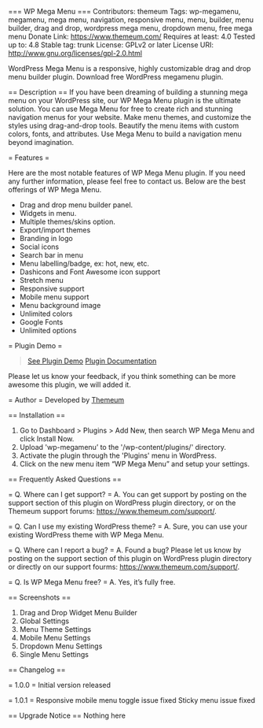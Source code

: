 === WP Mega Menu ===
Contributors: themeum
Tags: wp-megamenu, megamenu, mega menu, navigation, responsive menu, menu, builder, menu builder, drag and drop, wordpress mega menu, dropdown menu, free mega menu
Donate Link: https://www.themeum.com/
Requires at least: 4.0
Tested up to: 4.8
Stable tag: trunk
License: GPLv2 or later
License URI: http://www.gnu.org/licenses/gpl-2.0.html

WordPress Mega Menu is a responsive, highly customizable drag and drop menu builder plugin. Download free WordPress megamenu plugin.

== Description ==
If you have been dreaming of building a stunning mega menu on your WordPress site, our WP Mega Menu plugin is the ultimate solution. You can use Mega Menu for free to create rich and stunning navigation menus for your website. Make menu themes, and customize the styles using drag-and-drop tools. Beautify the menu items with custom colors, fonts, and attributes. Use Mega Menu to build a navigation menu beyond imagination.

= Features =

Here are the most notable features of WP Mega Menu plugin. If you need any further information, please feel free to contact us. Below are the best offerings of WP Mega Menu.

  * Drag and drop menu builder panel.
  * Widgets in menu.
  * Multiple themes/skins option.
  * Export/import themes
  * Branding in logo
  * Social icons
  * Search bar in menu
  * Menu labelling/badge, ex: hot, new, etc.
  * Dashicons and Font Awesome icon support
  * Stretch menu
  * Responsive support
  * Mobile menu support
  * Menu background image
  * Unlimited colors
  * Google Fonts
  * Unlimited options

= Plugin Demo =

> [See Plugin Demo](http://demo.themeum.com/wordpress/wp-megamenu/)
> [Plugin Documentation](https://www.themeum.com/docs/wp-mega-menu-introduction/)

Please let us know your feedback, if you think something can be more awesome this plugin, we will added it.

= Author =
Developed by [Themeum](https://www.themeum.com)

== Installation ==

1. Go to Dashboard > Plugins > Add New, then search WP Mega Menu and click Install Now.
2. Upload 'wp-megamenu’ to the '/wp-content/plugins/' directory.
3. Activate the plugin through the 'Plugins' menu in WordPress.
4. Click on the new menu item “WP Mega Menu” and setup your settings.

== Frequently Asked Questions ==

= Q. Where can I get support? =
A. You can get support by posting on the support section of this plugin on WordPress plugin directory, or on the Themeum support forums: https://www.themeum.com/support/.

= Q. Can I use my existing WordPress theme? =
A. Sure, you can use your existing WordPress theme with WP Mega Menu.

= Q. Where can I report a bug? =
A. Found a bug? Please let us know by posting on the support section of this plugin on WordPress plugin directory or directly on our support fourms: https://www.themeum.com/support/.

= Q. Is WP Mega Menu free? =
A. Yes, it’s fully free.

== Screenshots ==
1. Drag and Drop Widget Menu Builder
2. Global Settings
3. Menu Theme Settings
4. Mobile Menu Settings
5. Dropdown Menu Settings
6. Single Menu Settings

== Changelog ==

= 1.0.0 =
Initial version released

= 1.0.1 =
Responsive mobile menu toggle issue fixed
Sticky menu issue fixed

== Upgrade Notice ==
Nothing here